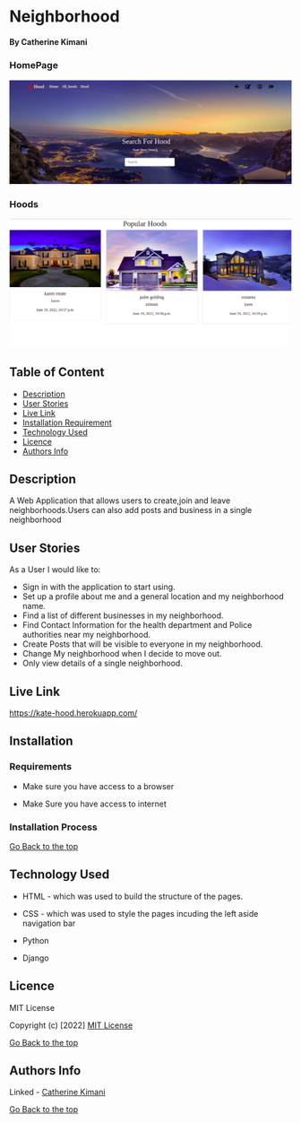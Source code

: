 # Neighborhood

#### By Catherine Kimani

### HomePage
![catherine](/static/images/Screenshot%20from%202022-06-21%2010-14-25.png)

### Hoods
![catherine](/static/images/Screenshot%20from%202022-06-21%2010-14-52.png)


## Table of Content

+ [Description](#description)
+ [User Stories](#user-stories)
+ [Live Link](#live-link)
+ [Installation Requirement](#Installation)
+ [Technology Used](#technology-used)
+ [Licence](#licence)
+ [Authors Info](#author-Info)

## Description
<P> A Web Application that allows users to create,join and leave neighborhoods.Users can also add posts and business in a single neighborhood</p>

## User Stories
<P>As a User I would like to:</p>

* Sign in with the application to start using.
* Set up a profile about me and a general location and my neighborhood name.
* Find a list of different businesses in my neighborhood.
* Find Contact Information for the health department and Police authorities near my neighborhood.
* Create Posts that will be visible to everyone in my neighborhood.
* Change My neighborhood when I decide to move out.
* Only view details of a single neighborhood.

## Live Link
https://kate-hood.herokuapp.com/

## Installation

### Requirements

* Make sure you have access to a browser

* Make Sure you have access to internet

### Installation Process

[Go Back to the top](#neighborhood)

## Technology Used
* HTML - which was used to build the structure of the pages.

* CSS - which was used to style the pages incuding the left aside navigation bar

* Python 

* Django

## Licence

MIT License

Copyright (c) [2022] [MIT License](LICENCE)

[Go Back to the top](#neighborhood)

## Authors Info

Linked - [Catherine Kimani](https://www.linkedin.com/incatherine-kimani/)

[Go Back to the top](#neighborhood)